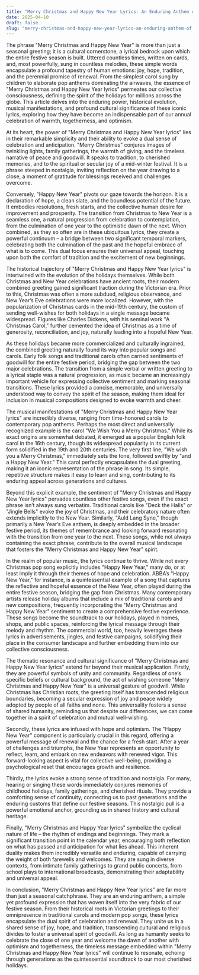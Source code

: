 ```yaml
---
title: "Merry Christmas and Happy New Year Lyrics: An Enduring Anthem of Festive Joy and Renewal"
date: 2025-04-10
draft: false
slug: "merry-christmas-and-happy-new-year-lyrics-an-enduring-anthem-of-festive-joy-and-renewal" 
---
```


The phrase "Merry Christmas and Happy New Year" is more than just a seasonal greeting; it is a cultural cornerstone, a lyrical bedrock upon which the entire festive season is built. Uttered countless times, written on cards, and, most powerfully, sung in countless melodies, these simple words encapsulate a profound tapestry of human emotions: joy, hope, tradition, and the perennial promise of renewal. From the simplest carol sung by children to elaborate pop anthems dominating the airwaves, the essence of "Merry Christmas and Happy New Year lyrics" permeates our collective consciousness, defining the spirit of the holidays for millions across the globe. This article delves into the enduring power, historical evolution, musical manifestations, and profound cultural significance of these iconic lyrics, exploring how they have become an indispensable part of our annual celebration of warmth, togetherness, and optimism.

At its heart, the power of "Merry Christmas and Happy New Year lyrics" lies in their remarkable simplicity and their ability to evoke a dual sense of celebration and anticipation. "Merry Christmas" conjures images of twinkling lights, family gatherings, the warmth of giving, and the timeless narrative of peace and goodwill. It speaks to tradition, to cherished memories, and to the spiritual or secular joy of a mid-winter festival. It is a phrase steeped in nostalgia, inviting reflection on the year drawing to a close, a moment of gratitude for blessings received and challenges overcome.

Conversely, "Happy New Year" pivots our gaze towards the horizon. It is a declaration of hope, a clean slate, and the boundless potential of the future. It embodies resolutions, fresh starts, and the collective human desire for improvement and prosperity. The transition from Christmas to New Year is a seamless one, a natural progression from celebration to contemplation, from the culmination of one year to the optimistic dawn of the next. When combined, as they so often are in these ubiquitous lyrics, they create a powerful continuum – a bridge between two significant temporal markers, celebrating both the culmination of the past and the hopeful embrace of what is to come. This dual focus ensures their universal appeal, touching upon both the comfort of tradition and the excitement of new beginnings.

The historical trajectory of "Merry Christmas and Happy New Year lyrics" is intertwined with the evolution of the holidays themselves. While both Christmas and New Year celebrations have ancient roots, their modern combined greeting gained significant traction during the Victorian era. Prior to this, Christmas was often a more subdued, religious observance, and New Year’s Eve celebrations were more localized. However, with the popularization of Christmas cards in the mid-19th century, the custom of sending well-wishes for both holidays in a single message became widespread. Figures like Charles Dickens, with his seminal work "A Christmas Carol," further cemented the idea of Christmas as a time of generosity, reconciliation, and joy, naturally leading into a hopeful New Year.

As these holidays became more commercialized and culturally ingrained, the combined greeting naturally found its way into popular songs and carols. Early folk songs and traditional carols often carried sentiments of goodwill for the entire festive period, bridging the gap between the two major celebrations. The transition from a simple verbal or written greeting to a lyrical staple was a natural progression, as music became an increasingly important vehicle for expressing collective sentiment and marking seasonal transitions. These lyrics provided a concise, memorable, and universally understood way to convey the spirit of the season, making them ideal for inclusion in musical compositions designed to evoke warmth and cheer.

The musical manifestations of "Merry Christmas and Happy New Year lyrics" are incredibly diverse, ranging from time-honored carols to contemporary pop anthems. Perhaps the most direct and universally recognized example is the carol "We Wish You a Merry Christmas." While its exact origins are somewhat debated, it emerged as a popular English folk carol in the 16th century, though its widespread popularity in its current form solidified in the 19th and 20th centuries. The very first line, "We wish you a Merry Christmas," immediately sets the tone, followed swiftly by "and a Happy New Year." This carol perfectly encapsulates the dual greeting, making it an iconic representation of the phrase in song. Its simple, repetitive structure makes it easy to learn and sing, contributing to its enduring appeal across generations and cultures.

Beyond this explicit example, the sentiment of "Merry Christmas and Happy New Year lyrics" pervades countless other festive songs, even if the exact phrase isn’t always sung verbatim. Traditional carols like "Deck the Halls" or "Jingle Bells" evoke the joy of Christmas, and their celebratory nature often extends implicitly to the New Year. Similarly, "Auld Lang Syne," though primarily a New Year’s Eve anthem, is deeply embedded in the broader festive period, its themes of remembrance and looking forward resonating with the transition from one year to the next. These songs, while not always containing the exact phrase, contribute to the overall musical landscape that fosters the "Merry Christmas and Happy New Year" spirit.

In the realm of popular music, the lyrics continue to thrive. While not every Christmas pop song explicitly includes "Happy New Year," many do, or at least imply it through their themes of hope and celebration. ABBA’s "Happy New Year," for instance, is a quintessential example of a song that captures the reflective and hopeful essence of the New Year, often played during the entire festive season, bridging the gap from Christmas. Many contemporary artists release holiday albums that include a mix of traditional carols and new compositions, frequently incorporating the "Merry Christmas and Happy New Year" sentiment to create a comprehensive festive experience. These songs become the soundtrack to our holidays, played in homes, shops, and public spaces, reinforcing the lyrical message through their melody and rhythm. The commercial world, too, heavily leverages these lyrics in advertisements, jingles, and festive campaigns, solidifying their place in the consumer landscape and further embedding them into our collective consciousness.

The thematic resonance and cultural significance of "Merry Christmas and Happy New Year lyrics" extend far beyond their musical application. Firstly, they are powerful symbols of unity and community. Regardless of one’s specific beliefs or cultural background, the act of wishing someone "Merry Christmas and Happy New Year" is a universal gesture of goodwill. While Christmas has Christian roots, the greeting itself has transcended religious boundaries, becoming a secular expression of joy and peace widely adopted by people of all faiths and none. This universality fosters a sense of shared humanity, reminding us that despite our differences, we can come together in a spirit of celebration and mutual well-wishing.

Secondly, these lyrics are infused with hope and optimism. The "Happy New Year" component is particularly crucial in this regard, offering a powerful message of renewal and the chance for a fresh start. After a year of challenges and triumphs, the New Year represents an opportunity to reflect, learn, and embark on new endeavors with renewed vigor. This forward-looking aspect is vital for collective well-being, providing a psychological reset that encourages growth and resilience.

Thirdly, the lyrics evoke a strong sense of tradition and nostalgia. For many, hearing or singing these words immediately conjures memories of childhood holidays, family gatherings, and cherished rituals. They provide a comforting sense of continuity, connecting us to past generations and the enduring customs that define our festive seasons. This nostalgic pull is a powerful emotional anchor, grounding us in shared history and cultural heritage.

Finally, "Merry Christmas and Happy Year lyrics" symbolize the cyclical nature of life – the rhythm of endings and beginnings. They mark a significant transition point in the calendar year, encouraging both reflection on what has passed and anticipation for what lies ahead. This inherent duality makes them incredibly versatile and enduring, capable of carrying the weight of both farewells and welcomes. They are sung in diverse contexts, from intimate family gatherings to grand public concerts, from school plays to international broadcasts, demonstrating their adaptability and universal appeal.

In conclusion, "Merry Christmas and Happy New Year lyrics" are far more than just a seasonal catchphrase. They are an enduring anthem, a simple yet profound expression that has woven itself into the very fabric of our festive season. From their historical roots in Victorian greetings to their omnipresence in traditional carols and modern pop songs, these lyrics encapsulate the dual spirit of celebration and renewal. They unite us in a shared sense of joy, hope, and tradition, transcending cultural and religious divides to foster a universal spirit of goodwill. As long as humanity seeks to celebrate the close of one year and welcome the dawn of another with optimism and togetherness, the timeless message embedded within "Merry Christmas and Happy New Year lyrics" will continue to resonate, echoing through generations as the quintessential soundtrack to our most cherished holidays.